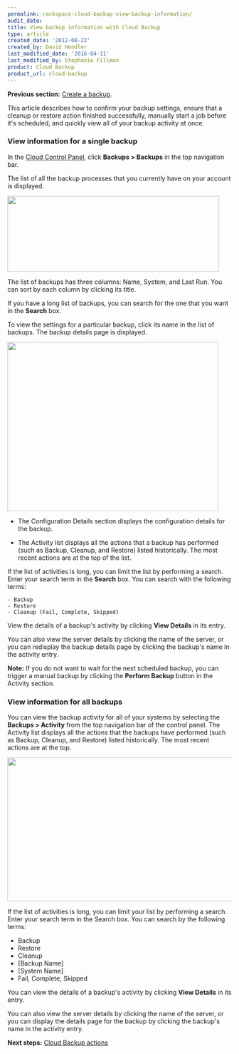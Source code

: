 ```yaml
---
permalink: rackspace-cloud-backup-view-backup-information/
audit_date:
title: View backup information with Cloud Backup
type: article
created_date: '2012-08-22'
created_by: David Hendler
last_modified_date: '2016-04-11'
last_modified_by: Stephanie Fillmon
product: Cloud Backup
product_url: cloud-backup
---
```


**Previous section:** [Create a backup](/how-to/rackspace-cloud-backup-create-a-backup).

This article describes how to confirm your backup settings, ensure that a cleanup or restore action finished successfully, manually start a job before it's scheduled, and quickly view all of your backup activity at once.

### View information for a single backup

In the [Cloud Control Panel](https://mycloud.rackspace.com), click **Backups > Backups** in the top navigation bar.

The list of all the backup processes that you currently have on your account is displayed.

<img alt="" height="170" src="https://8026b2e3760e2433679c-fffceaebb8c6ee053c935e8915a3fbe7.ssl.cf2.rackcdn.com/field/image/1842-2039-IMG-1.png" width="476" />

The list of backups has three columns: Name, System, and Last Run. You can sort by each column by clicking its title.

If you have a long list of backups, you can search for the one that you want in the **Search** box.

To view the settings for a particular backup, click its name in the list of backups. The backup details page is displayed.

<img alt="" height="379" src="https://8026b2e3760e2433679c-fffceaebb8c6ee053c935e8915a3fbe7.ssl.cf2.rackcdn.com/field/image/1842-2039-IMG-2.png" width="474" />

-  The Configuration Details section displays the configuration details for the backup.

-  The Activity list displays all the actions that a backup has performed (such as Backup, Cleanup, and Restore) listed historically. The most recent actions are at the top of the list.

  If the list of activities is long, you can limit the list by performing a search. Enter your search term in the **Search** box. You can search with the following terms:

    - Backup
    - Restore
    - Cleanup (Fail, Complete, Skipped)

View the details of a backup's activity by clicking **View Details** in its entry.

You can also view the server details by clicking the name of the server, or you can redisplay the backup details page by clicking the backup's name in the activity entry.

**Note:** If you do not want to wait for the next scheduled backup, you can trigger a manual backup by clicking the **Perform Backup** button in the Activity section.

### View information for all backups

You can view the backup activity for all of your systems by selecting the **Backups > Activity** from the top navigation bar of the control panel. The Activity list displays all the actions that the backups have performed (such as Backup, Cleanup, and Restore) listed historically. The most recent actions are at the  top.

<img alt="" height="323" src="https://8026b2e3760e2433679c-fffceaebb8c6ee053c935e8915a3fbe7.ssl.cf2.rackcdn.com/field/image/1842-2039-IMG-3.png" width="666" />

If the list of activities is long, you can limit your list by performing a search. Enter your search term in the Search box. You can
search by the following terms:

- Backup
- Restore
- Cleanup
- [Backup Name]
- [System Name]
- Fail, Complete, Skipped

You can view the details of a backup's activity by clicking **View Details** in its entry.

You can also view the server details by clicking the name of the server, or you can display the details page for the backup by clicking the backup's name in the activity entry.

**Next steps:** [Cloud Backup actions](/how-to/rackspace-cloud-backup-backup-actions)
